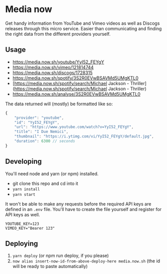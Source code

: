 # Media now

Get handy information from YouTube and Vimeo videos as well as Discogs releases through this micro service. Easier than communicating and finding the right data from the different providers yourself.

## Usage

- https://media.now.sh/youtube/YyI52_FEYgY
- https://media.now.sh/vimeo/121814744
- https://media.now.sh/discogs/1728315
- https://media.now.sh/spotify/3S2R0EVwBSAVMd5UMgKTL0
- [https://media.now.sh/spotify/search/Michael Jackson - Thriller](https://media.now.sh/spotify/search/Michael Jackson - Thriller)
- https://media.now.sh/analyse/3S2R0EVwBSAVMd5UMgKTL0

The data returned will (mostly) be formatted like so:

```js
{
	"provider": "youtube",
	"id": "YyI52_FEYgY",
	"url": "https://www.youtube.com/watch?v=YyI52_FEYgY",
	"title": "I Due Nemici",
	"thumbnail": "https://i.ytimg.com/vi/YyI52_FEYgY/default.jpg",
	"duration": 6300 // seconds
}
```

## Developing

You'll need node and yarn (or npm) installed.

* git clone this repo and cd into it
* `yarn install`
* `yarn start`

It won't be able to make any requests before the required API keys are defined in an `.env` file. You'll have to create the file yourself and register for API keys as well.

```
YOUTUBE_KEY=123
VIMEO_KEY="Bearer 123"
```

## Deploying

1. `yarn deploy` (or npm run deploy, if you please)
2. `now alias insert-now-id-from-above-deploy-here media.now.sh` (the id will be ready to paste automatically)
